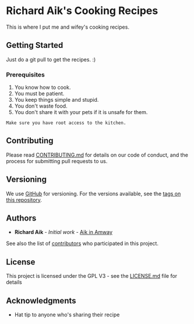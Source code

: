 # Richard Aik's Cooking Recipes

This is where I put me and wifey's cooking recipes.

## Getting Started

Just do a git pull to get the recipes. :)

### Prerequisites

1. You know how to cook.
2. You must be patient.
3. You keep things simple and stupid.
4. You don't waste food.
5. You don't share it with your pets if it is unsafe for them.

```
Make sure you have root access to the kitchen.
```


## Contributing

Please read [CONTRIBUTING.md](https://gist.github.com/PurpleBooth/b24679402957c63ec426) for details on our code of conduct, and the process for submitting pull requests to us.

## Versioning

We use [GitHub](http://github.com/) for versioning. For the versions available, see the [tags on this repository](https://github.com/richardaik/aikcookingrecipes). 

## Authors

* **Richard Aik** - *Initial work* - [Aik in Amway](https://github.com/PurpleBooth)

See also the list of [contributors](https://github.com/your/project/contributors) who participated in this project.

## License

This project is licensed under the GPL V3 - see the [LICENSE.md](LICENSE.md) file for details

## Acknowledgments

* Hat tip to anyone who's sharing their recipe
